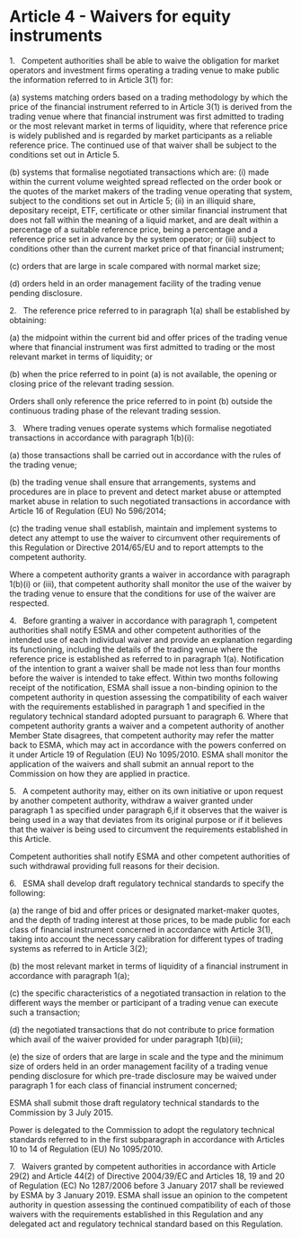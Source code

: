 # Article 4 - Waivers for equity instruments


1.   Competent authorities shall be able to waive the obligation for market operators and investment firms operating a trading venue to make public the information referred to in Article 3(1) for:

(a) systems matching orders based on a trading methodology by which the price of the financial instrument referred to in Article 3(1) is derived from the trading venue where that financial instrument was first admitted to trading or the most relevant market in terms of liquidity, where that reference price is widely published and is regarded by market participants as a reliable reference price. The continued use of that waiver shall be subject to the conditions set out in Article 5.

(b) systems that formalise negotiated transactions which are: (i) made within the current volume weighted spread reflected on the order book or the quotes of the market makers of the trading venue operating that system, subject to the conditions set out in Article 5; (ii) in an illiquid share, depositary receipt, ETF, certificate or other similar financial instrument that does not fall within the meaning of a liquid market, and are dealt within a percentage of a suitable reference price, being a percentage and a reference price set in advance by the system operator; or (iii) subject to conditions other than the current market price of that financial instrument;

(c) orders that are large in scale compared with normal market size;

(d) orders held in an order management facility of the trading venue pending disclosure.

2.   The reference price referred to in paragraph 1(a) shall be established by obtaining:

(a) the midpoint within the current bid and offer prices of the trading venue where that financial instrument was first admitted to trading or the most relevant market in terms of liquidity; or

(b) when the price referred to in point (a) is not available, the opening or closing price of the relevant trading session.

Orders shall only reference the price referred to in point (b) outside the continuous trading phase of the relevant trading session.

3.   Where trading venues operate systems which formalise negotiated transactions in accordance with paragraph 1(b)(i):

(a) those transactions shall be carried out in accordance with the rules of the trading venue;

(b) the trading venue shall ensure that arrangements, systems and procedures are in place to prevent and detect market abuse or attempted market abuse in relation to such negotiated transactions in accordance with Article 16 of Regulation (EU) No 596/2014;

(c) the trading venue shall establish, maintain and implement systems to detect any attempt to use the waiver to circumvent other requirements of this Regulation or Directive 2014/65/EU and to report attempts to the competent authority.

Where a competent authority grants a waiver in accordance with paragraph 1(b)(i) or (iii), that competent authority shall monitor the use of the waiver by the trading venue to ensure that the conditions for use of the waiver are respected.

4.   Before granting a waiver in accordance with paragraph 1, competent authorities shall notify ESMA and other competent authorities of the intended use of each individual waiver and provide an explanation regarding its functioning, including the details of the trading venue where the reference price is established as referred to in paragraph 1(a). Notification of the intention to grant a waiver shall be made not less than four months before the waiver is intended to take effect. Within two months following receipt of the notification, ESMA shall issue a non-binding opinion to the competent authority in question assessing the compatibility of each waiver with the requirements established in paragraph 1 and specified in the regulatory technical standard adopted pursuant to paragraph 6. Where that competent authority grants a waiver and a competent authority of another Member State disagrees, that competent authority may refer the matter back to ESMA, which may act in accordance with the powers conferred on it under Article 19 of Regulation (EU) No 1095/2010. ESMA shall monitor the application of the waivers and shall submit an annual report to the Commission on how they are applied in practice.

5.   A competent authority may, either on its own initiative or upon request by another competent authority, withdraw a waiver granted under paragraph 1 as specified under paragraph 6,if it observes that the waiver is being used in a way that deviates from its original purpose or if it believes that the waiver is being used to circumvent the requirements established in this Article.

Competent authorities shall notify ESMA and other competent authorities of such withdrawal providing full reasons for their decision.

6.   ESMA shall develop draft regulatory technical standards to specify the following:

(a) the range of bid and offer prices or designated market-maker quotes, and the depth of trading interest at those prices, to be made public for each class of financial instrument concerned in accordance with Article 3(1), taking into account the necessary calibration for different types of trading systems as referred to in Article 3(2);

(b) the most relevant market in terms of liquidity of a financial instrument in accordance with paragraph 1(a);

(c) the specific characteristics of a negotiated transaction in relation to the different ways the member or participant of a trading venue can execute such a transaction;

(d) the negotiated transactions that do not contribute to price formation which avail of the waiver provided for under paragraph 1(b)(iii);

(e) the size of orders that are large in scale and the type and the minimum size of orders held in an order management facility of a trading venue pending disclosure for which pre-trade disclosure may be waived under paragraph 1 for each class of financial instrument concerned;

ESMA shall submit those draft regulatory technical standards to the Commission by 3 July 2015.

Power is delegated to the Commission to adopt the regulatory technical standards referred to in the first subparagraph in accordance with Articles 10 to 14 of Regulation (EU) No 1095/2010.

7.   Waivers granted by competent authorities in accordance with Article 29(2) and Article 44(2) of Directive 2004/39/EC and Articles 18, 19 and 20 of Regulation (EC) No 1287/2006 before 3 January 2017 shall be reviewed by ESMA by 3 January 2019. ESMA shall issue an opinion to the competent authority in question assessing the continued compatibility of each of those waivers with the requirements established in this Regulation and any delegated act and regulatory technical standard based on this Regulation.
